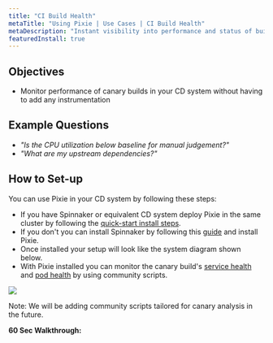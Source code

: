 ```yaml
---
title: "CI Build Health"
metaTitle: "Using Pixie | Use Cases | CI Build Health"
metaDescription: "Instant visibility into performance and status of builds in K8s based CI build systems."
featuredInstall: true
---
```


## Objectives

- Monitor performance of canary builds in your CD system without having to add any instrumentation

## Example Questions
- _"Is the CPU utilization below baseline for manual judgement?"_
- _"What are my upstream dependencies?"_

## How to Set-up

You can use Pixie in your CD system by following these steps:

- If you have Spinnaker or equivalent CD system deploy Pixie in the same cluster by following the [quick-start install steps](/installing-pixie/quick-start).
- If you don't you can install Spinnaker by following this [guide](https://cloud.google.com/solutions/automated-canary-analysis-kubernetes-engine-spinnaker) and install Pixie.
- Once installed your setup will look like the system diagram shown below.
- With Pixie installed you can monitor the canary build's [service health](/using-pixie/use-cases/service-health) and [pod health](/using-pixie/use-cases/infra-health) by using community scripts.

![](canary-arch.svg)

Note: We will be adding community scripts tailored for canary analysis in the future.

**60 Sec Walkthrough:**

<YouTube youTubeId="2J7XmJTbqAc" />
